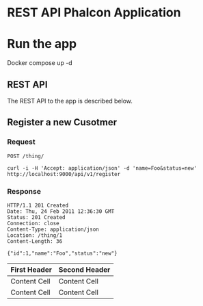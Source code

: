 # REST API Phalcon Application
 

# Run the app
 Docker compose up -d 
 
## REST API
The REST API to the app is described below.
 
## Register a new Cusotmer

### Request

`POST /thing/`

    curl -i -H 'Accept: application/json' -d 'name=Foo&status=new' http://localhost:9000/api/v1/register

### Response

    HTTP/1.1 201 Created
    Date: Thu, 24 Feb 2011 12:36:30 GMT
    Status: 201 Created
    Connection: close
    Content-Type: application/json
    Location: /thing/1
    Content-Length: 36

    {"id":1,"name":"Foo","status":"new"}

 
| First Header  | Second Header |
| ------------- | ------------- |
| Content Cell  | Content Cell  |
| Content Cell  | Content Cell  |



